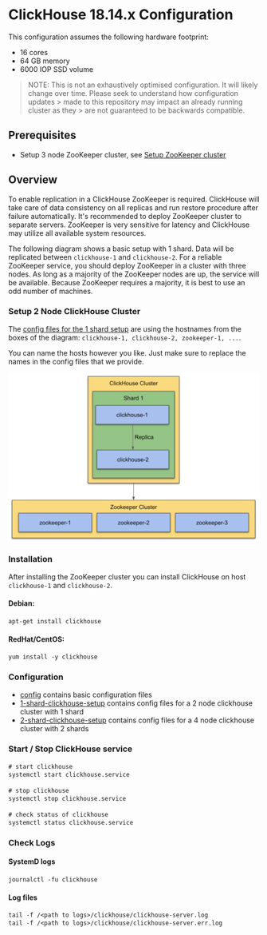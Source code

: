 # ClickHouse 18.14.x Configuration

This configuration assumes the following hardware footprint:

- 16 cores
- 64 GB memory
- 6000 IOP SSD volume

> NOTE:
> This is not an exhaustively optimised configuration. It will likely
> change over time. Please seek to understand how configuration updates > made to this repository may impact an already running cluster as they > are not guaranteed to be backwards compatible.

## Prerequisites

- Setup 3 node ZooKeeper cluster, see [Setup ZooKeeper cluster](../zookeeper/README.md)

## Overview

To enable replication in a ClickHouse ZooKeeper is required. ClickHouse will take care of data consistency on all replicas and run restore procedure after failure automatically. It's recommended to deploy ZooKeeper cluster to separate servers. ZooKeeper is very sensitive for latency and ClickHouse may utilize all available system resources.

The following diagram shows a basic setup with 1 shard. Data will be replicated between `clickhouse-1` and `clickhouse-2`. For a reliable ZooKeeper service, you should deploy ZooKeeper in a cluster with three nodes. As long as a majority of the ZooKeeper nodes are up, the service will be available. Because ZooKeeper requires a majority, it is best to use an odd number of machines.

### Setup 2 Node ClickHouse Cluster

The [config files for the 1 shard setup](1-shard-clickhouse-setup)  are using the hostnames from the boxes of the diagram: `clickhouse-1, clickhouse-2, zookeeper-1, ...`.

You can name the hosts however you like. Just make sure to replace the names in the config files that we provide.

![ClickHouse/ZooKeeper Cluster Setup](../images/clickhouse-1.png)

### Installation

After installing the ZooKeeper cluster you can install ClickHouse on host `clickhouse-1` and `clickhouse-2`.

#### Debian:

```
apt-get install clickhouse
```

#### RedHat/CentOS:

```
yum install -y clickhouse
```

### Configuration

- [config](config) contains basic configuration files
- [1-shard-clickhouse-setup](1-shard-clickhouse-setup) contains config files for a 2 node clickhouse cluster with 1 shard
- [2-shard-clickhouse-setup](2-shard-clickhouse-setup) contains config files for a 4 node clickhouse cluster with 2 shards

### Start / Stop ClickHouse service

```
# start clickhouse
systemctl start clickhouse.service

# stop clickhouse
systemctl stop clickhouse.service

# check status of clickhouse
systemctl status clickhouse.service
```

### Check Logs

#### SystemD logs

```
journalctl -fu clickhouse
```

#### Log files

```
tail -f /<path to logs>/clickhouse/clickhouse-server.log
tail -f /<path to logs>/clickhouse/clickhouse-server.err.log
```
